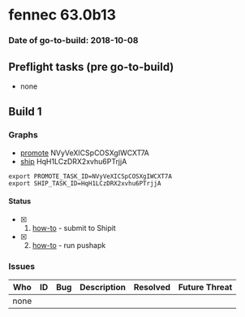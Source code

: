 # fennec 63.0b13

### Date of go-to-build: 2018-10-08

## Preflight tasks (pre go-to-build)
- none

## Build 1  

### Graphs
* [promote](https://tools.taskcluster.net/push-inspector/#/NVyVeXICSpCOSXgIWCXT7A) NVyVeXICSpCOSXgIWCXT7A
* [ship](https://tools.taskcluster.net/push-inspector/#/HqH1LCzDRX2xvhu6PTrjjA) HqH1LCzDRX2xvhu6PTrjjA
```
export PROMOTE_TASK_ID=NVyVeXICSpCOSXgIWCXT7A
export SHIP_TASK_ID=HqH1LCzDRX2xvhu6PTrjjA
```


#### Status
- [x] 1.  [how-to](https://wiki.mozilla.org/Release:Release_Automation_on_Mercurial:Starting_a_Release#Submit_to_Ship_It)  - submit to Shipit
- [x] 2.  [how-to](https://github.com/mozilla-releng/releasewarrior-2.0/blob/master/docs/release-promotion/mobile/howto.md)  - run pushapk

### Issues
| Who                 | ID               | Bug                                                                 | Description                | Resolved                | Future Threat                |
| ------------------- | ---------------- | ------------------------------------------------------------------- | -------------------------- | ----------------------- | ---------------------------- |
| none | | | | | |


